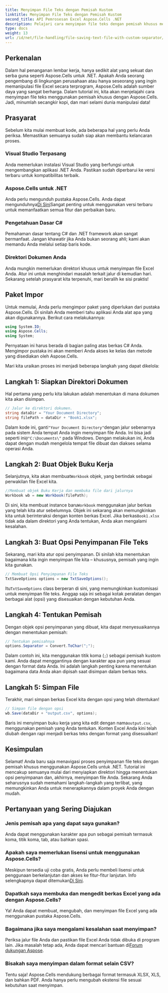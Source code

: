 ```yaml
---
title: Menyimpan File Teks dengan Pemisah Kustom
linktitle: Menyimpan File Teks dengan Pemisah Kustom
second_title: API Pemrosesan Excel Aspose.Cells .NET
description: Pelajari cara menyimpan file teks dengan pemisah khusus menggunakan Aspose.Cells untuk .NET. Panduan langkah demi langkah dan kiat disertakan.
type: docs
weight: 13
url: /id/net/file-handling/file-saving-text-file-with-custom-separator/
---
```

## Perkenalan
Dalam hal penanganan lembar kerja, hanya sedikit alat yang sekuat dan serba guna seperti Aspose.Cells untuk .NET. Apakah Anda seorang pengembang di lingkungan perusahaan atau hanya seseorang yang ingin memanipulasi file Excel secara terprogram, Aspose.Cells adalah sumber daya yang sangat berharga. Dalam tutorial ini, kita akan menjelajahi cara menyimpan file teks menggunakan pemisah khusus dengan Aspose.Cells. Jadi, minumlah secangkir kopi, dan mari selami dunia manipulasi data!
## Prasyarat
Sebelum kita mulai membuat kode, ada beberapa hal yang perlu Anda periksa. Memastikan semuanya sudah siap akan membantu kelancaran proses.
### Visual Studio Terpasang
Anda memerlukan instalasi Visual Studio yang berfungsi untuk mengembangkan aplikasi .NET Anda. Pastikan sudah diperbarui ke versi terbaru untuk kompatibilitas terbaik.
### Aspose.Cells untuk .NET
 Anda perlu mengunduh pustaka Aspose.Cells. Anda dapat mengunduhnya[Di Sini](https://releases.aspose.com/cells/net/)Sangat penting untuk menggunakan versi terbaru untuk memanfaatkan semua fitur dan perbaikan baru.
### Pengetahuan Dasar C#
Pemahaman dasar tentang C# dan .NET framework akan sangat bermanfaat. Jangan khawatir jika Anda bukan seorang ahli; kami akan memandu Anda melalui setiap baris kode.
### Direktori Dokumen Anda
Anda mungkin memerlukan direktori khusus untuk menyimpan file Excel Anda. Atur ini untuk menghindari masalah terkait jalur di kemudian hari.
Sekarang setelah prasyarat kita terpenuhi, mari beralih ke sisi praktis!
## Paket Impor
Untuk memulai, Anda perlu mengimpor paket yang diperlukan dari pustaka Aspose.Cells. Di sinilah Anda memberi tahu aplikasi Anda alat apa yang akan digunakannya. Berikut cara melakukannya:
```csharp
using System.IO;
using Aspose.Cells;
using System;
```
Pernyataan ini harus berada di bagian paling atas berkas C# Anda. Mengimpor pustaka ini akan memberi Anda akses ke kelas dan metode yang disediakan oleh Aspose.Cells.

Mari kita uraikan proses ini menjadi beberapa langkah yang dapat dikelola:
## Langkah 1: Siapkan Direktori Dokumen
Hal pertama yang perlu kita lakukan adalah menentukan di mana dokumen kita akan disimpan. 
```csharp
// Jalur ke direktori dokumen.
string dataDir = "Your Document Directory";
string filePath = dataDir + "Book1.xlsx";
```
 Dalam kode ini, ganti`"Your Document Directory"`dengan jalur sebenarnya pada sistem Anda tempat Anda ingin menyimpan file Anda. Ini bisa jadi seperti ini`@"C:\Documents\"` pada Windows. Dengan melakukan ini, Anda dapat dengan mudah mengelola tempat file dibuat dan diakses selama operasi Anda.
## Langkah 2: Buat Objek Buku Kerja
 Selanjutnya, kita akan membuat`Workbook` objek, yang bertindak sebagai perwakilan file Excel kita. 
```csharp
//Membuat objek Buku Kerja dan membuka file dari jalurnya
Workbook wb = new Workbook(filePath);
```
 Di sini, kita membuat instance baru`Workbook` menggunakan jalur berkas yang telah kita atur sebelumnya. Objek ini sekarang akan memungkinkan kita untuk berinteraksi dengan konten berkas Excel. Jika berkas`Book1.xlsx` tidak ada dalam direktori yang Anda tentukan, Anda akan mengalami kesalahan.
## Langkah 3: Buat Opsi Penyimpanan File Teks
Sekarang, mari kita atur opsi penyimpanan. Di sinilah kita menentukan bagaimana kita ingin menyimpan file kita – khususnya, pemisah yang ingin kita gunakan.
```csharp
// Membuat Opsi Penyimpanan File Teks
TxtSaveOptions options = new TxtSaveOptions();
```
 Itu`TxtSaveOptions` class berperan di sini, yang memungkinkan kustomisasi untuk menyimpan file teks. Anggap saja ini sebagai kotak peralatan dengan berbagai alat (opsi) yang disesuaikan dengan kebutuhan Anda.
## Langkah 4: Tentukan Pemisah
Dengan objek opsi penyimpanan yang dibuat, kita dapat menyesuaikannya dengan menentukan pemisah:
```csharp
// Tentukan pemisahnya
options.Separator = Convert.ToChar(";");
```
Dalam contoh ini, kita menggunakan titik koma (`;`) sebagai pemisah kustom kami. Anda dapat menggantinya dengan karakter apa pun yang sesuai dengan format data Anda. Ini adalah langkah penting karena menentukan bagaimana data Anda akan dipisah saat disimpan dalam berkas teks.
## Langkah 5: Simpan File
Terakhir, mari simpan berkas Excel kita dengan opsi yang telah ditentukan!
```csharp
// Simpan file dengan opsi
wb.Save(dataDir + "output.csv", options);
```
 Baris ini menyimpan buku kerja yang kita edit dengan nama`output.csv`, menggunakan pemisah yang Anda tentukan. Konten Excel Anda kini telah diubah dengan rapi menjadi berkas teks dengan format yang disesuaikan!
## Kesimpulan
Selamat! Anda baru saja menavigasi proses penyimpanan file teks dengan pemisah khusus menggunakan Aspose.Cells untuk .NET. Tutorial ini mencakup semuanya mulai dari menyiapkan direktori hingga menentukan opsi penyimpanan dan, akhirnya, menyimpan file Anda. Sekarang Anda seharusnya sudah memahami langkah-langkah yang terlibat, yang memungkinkan Anda untuk menerapkannya dalam proyek Anda dengan mudah.
## Pertanyaan yang Sering Diajukan
### Jenis pemisah apa yang dapat saya gunakan?
Anda dapat menggunakan karakter apa pun sebagai pemisah termasuk koma, titik koma, tab, atau bahkan spasi.
### Apakah saya memerlukan lisensi untuk menggunakan Aspose.Cells?
 Meskipun tersedia uji coba gratis, Anda perlu membeli lisensi untuk penggunaan berkelanjutan dan akses ke fitur-fitur lanjutan. Info selengkapnya dapat ditemukan[Di Sini](https://purchase.aspose.com/buy).
### Dapatkah saya membuka dan mengedit berkas Excel yang ada dengan Aspose.Cells?
Ya! Anda dapat membuat, mengubah, dan menyimpan file Excel yang ada menggunakan pustaka Aspose.Cells.
### Bagaimana jika saya mengalami kesalahan saat menyimpan?
Periksa jalur file Anda dan pastikan file Excel Anda tidak dibuka di program lain. Jika masalah tetap ada, Anda dapat mencari bantuan di[Forum dukungan Aspose](https://forum.aspose.com/c/cells/9).
### Bisakah saya menyimpan dalam format selain CSV?
Tentu saja! Aspose.Cells mendukung berbagai format termasuk XLSX, XLS, dan bahkan PDF. Anda hanya perlu mengubah ekstensi file sesuai kebutuhan saat menyimpan.